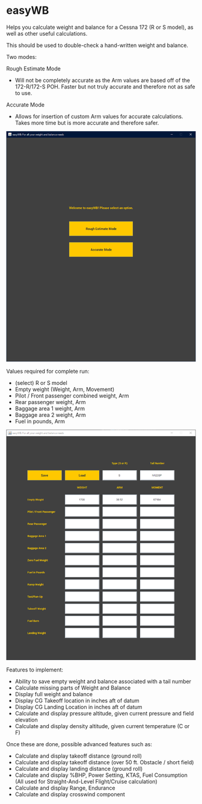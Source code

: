# easyWB
Helps you calculate weight and balance for a Cessna 172 (R or S model), as well as other useful calculations.

This should be used to double-check a hand-written weight and balance.

Two modes:

Rough Estimate Mode
- Will not be completely accurate as the Arm values are based off of the 172-R/172-S POH. Faster but not truly accurate and therefore not as safe to use.

Accurate Mode
- Allows for insertion of custom Arm values for accurate calculations. Takes more time but is more accurate and therefore safer.

![Start Page](https://github.com/btfrost/easyWB/blob/main/start.png?raw=true)

Values required for complete run:
- (select) R or S model
- Empty weight (Weight, Arm, Movement)
- Pilot / Front passenger combined weight, Arm
- Rear passenger weight, Arm
- Baggage area 1 weight, Arm
- Baggage area 2 weight, Arm
- Fuel in pounds, Arm

![Save/Load Example in Accurate Mode (No default ARM values)](https://github.com/btfrost/easyWB/blob/main/saveloadexample.png?raw=true)

Features to implement:
- Ability to save empty weight and balance associated with a tail number
- Calculate missing parts of Weight and Balance
- Display full weight and balance
- Display CG Takeoff location in inches aft of datum
- Display CG Landing Location in inches aft of datum
- Calculate and display pressure altitude, given current pressure and field elevation
- Calculate and display density altitude, given current temperature (C or F)

Once these are done, possible advanced features such as:
- Calculate and display takeoff distance (ground roll)
- Calculate and display takeoff distance (over 50 ft. Obstacle / short field)
- Calculate and display landing distance (ground roll)
- Calculate and display %BHP, Power Setting, KTAS, Fuel Consumption (All used for Straight-And-Level Flight/Cruise calculation)
- Calculate and display Range, Endurance
- Calculate and display crosswind component
